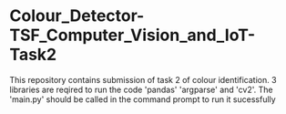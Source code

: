 # Colour_Detector-TSF_Computer_Vision_and_IoT-Task2
This repository contains submission of task 2 of colour identification. 3 libraries are reqired to run the code 'pandas' 'argparse' and 'cv2'. The 'main.py' should be called in the command prompt to run it sucessfully
